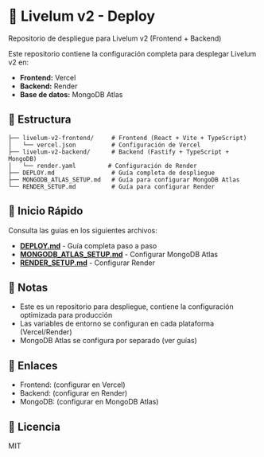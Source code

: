 # 🚀 Livelum v2 - Deploy

Repositorio de despliegue para Livelum v2 (Frontend + Backend)

Este repositorio contiene la configuración completa para desplegar Livelum v2 en:
- **Frontend:** Vercel
- **Backend:** Render
- **Base de datos:** MongoDB Atlas

## 📁 Estructura

```
├── livelum-v2-frontend/     # Frontend (React + Vite + TypeScript)
│   └── vercel.json          # Configuración de Vercel
├── livelum-v2-backend/      # Backend (Fastify + TypeScript + MongoDB)
│   └── render.yaml         # Configuración de Render
├── DEPLOY.md                # Guía completa de despliegue
├── MONGODB_ATLAS_SETUP.md   # Guía para configurar MongoDB Atlas
└── RENDER_SETUP.md          # Guía para configurar Render

```

## 🚀 Inicio Rápido

Consulta las guías en los siguientes archivos:
- **[DEPLOY.md](./DEPLOY.md)** - Guía completa paso a paso
- **[MONGODB_ATLAS_SETUP.md](./MONGODB_ATLAS_SETUP.md)** - Configurar MongoDB Atlas
- **[RENDER_SETUP.md](./RENDER_SETUP.md)** - Configurar Render

## 📝 Notas

- Este es un repositorio para despliegue, contiene la configuración optimizada para producción
- Las variables de entorno se configuran en cada plataforma (Vercel/Render)
- MongoDB Atlas se configura por separado (ver guías)

## 🔗 Enlaces

- Frontend: (configurar en Vercel)
- Backend: (configurar en Render)
- MongoDB: (configurar en MongoDB Atlas)

## 📄 Licencia

MIT

